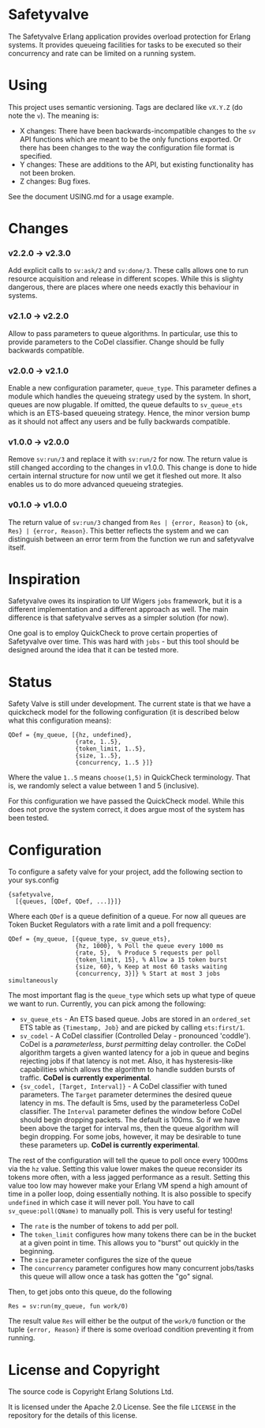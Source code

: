 # Safetyvalve

The Safetyvalve Erlang application provides overload protection for
Erlang systems. It provides queueing facilities for tasks to be
executed so their concurrency and rate can be limited on a running
system.

# Using

This project uses semantic versioning. Tags are declared like `vX.Y.Z`
(do note the `v`). The meaning is:

* X changes: There have been backwards-incompatible changes to the `sv` API functions which are meant to be the only functions exported. Or there has been changes to the way the configuration file format is specified.
* Y changes: These are additions to the API, but existing functionality has not been broken.
* Z changes: Bug fixes.

See the document USING.md for a usage example.

# Changes

### v2.2.0 -> v2.3.0

Add explicit calls to `sv:ask/2` and `sv:done/3`. These calls allows one to run resource acquisition and release in different scopes. While this is slighty dangerous, there are places where one needs exactly this behaviour in systems.

### v2.1.0 -> v2.2.0

Allow to pass parameters to queue algorithms. In particular, use this to provide parameters to the CoDel
classifier. Change should be fully backwards compatible.

### v2.0.0 -> v2.1.0

Enable a new configuration parameter, `queue_type`. This parameter defines a module which handles the queueing strategy used by the system. In short, queues are now plugable. If omitted, the queue defaults to `sv_queue_ets` which is an ETS-based queueing strategy. Hence, the minor version bump as it should not affect any users and be fully backwards compatible.

### v1.0.0 -> v2.0.0

Remove `sv:run/3` and replace it with `sv:run/2` for now. The return value is still changed according to the changes in v1.0.0. This change is done to hide certain internal structure for now until we get it fleshed out more. It also enables us to do more advanced queueing strategies.

### v0.1.0 -> v1.0.0

The return value of `sv:run/3` changed from `Res | {error, Reason}` to `{ok, Res} | {error, Reason}`. This better reflects the system and we can distinguish between an error term from the function we run and safetyvalve itself.

# Inspiration

Safetyvalve owes its inspiration to Ulf Wigers `jobs` framework, but
it is a different implementation and a different approach as well. The
main difference is that safetyvalve serves as a simpler solution (for
now).

One goal is to employ QuickCheck to prove certain properties of
Safetyvalve over time. This was hard with `jobs` - but this tool
should be designed around the idea that it can be tested more.

# Status

Safety Valve is still under development. The current state is that we
have a quickcheck model for the following configuration (it is
described below what this configuration means):

```
QDef = {my_queue, [{hz, undefined},
                   {rate, 1..5},
                   {token_limit, 1..5},
                   {size, 1..5},
                   {concurrency, 1..5 }]}
```

Where the value `1..5` means `choose(1,5)` in QuickCheck terminology. That is, we
randomly select a value between 1 and 5 (inclusive).

For this configuration we have passed the QuickCheck model. While this
does not prove the system correct, it does argue most of the system
has been tested.

# Configuration

To configure a safety valve for your project, add the following
section to your sys.config

```
{safetyvalve,
  [{queues, [QDef, QDef, ...]}]}
```

Where each `QDef` is a queue definition of a queue. For now all queues
are Token Bucket Regulators with a rate limit and a poll frequency:

```
QDef = {my_queue, [{queue_type, sv_queue_ets},
                   {hz, 1000}, % Poll the queue every 1000 ms
                   {rate, 5},  % Produce 5 requests per poll
                   {token_limit, 15}, % Allow a 15 token burst
                   {size, 60}, % Keep at most 60 tasks waiting
                   {concurrency, 3}]} % Start at most 3 jobs simultaneously
```

The most important flag is the `queue_type` which sets up what type of queue
we want to run. Currently, you can pick among the following:

* `sv_queue_ets` - An ETS based queue. Jobs are stored in an `ordered_set` ETS table as `{Timestamp, Job}` and are picked by calling `ets:first/1`.
* `sv_codel` - A CoDel classifier (Controlled Delay - pronounced 'coddle'). CoDel is a *parameterless*, *burst permitting* delay controller. the CoDel algorithm targets a given wanted latency for a job in queue and begins rejecting jobs if that latency is not met. Also, it has hysteresis-like capabilities which allows the algorithm to handle sudden bursts of traffic. **CoDel is currently experimental**.
* `{sv_codel, [Target, Interval]}` - A CoDel classifier with tuned parameters. The `Target` parameter determines the desired queue latency in ms. The default is 5ms, used by the parameterless CoDel classifier. The `Interval` parameter defines the window before CoDel should begin dropping packets. The default is 100ms. So if we have been above the target for interval ms, then the queue algorithm will begin dropping. For some jobs, however, it may be desirable to tune these parameters up. **CoDel is currently experimental**.

The rest of the configuration will tell the queue to poll once every 1000ms via
the `hz` value. Setting this value lower makes the queue reconsider
its tokens more often, with a less jagged performance as a result.
Setting this value too low may however make your Erlang VM spend a
high amount of time in a poller loop, doing essentially nothing. It is
also possible to specify `undefined` in which case it will never poll.
You have to call `sv_queue:poll(QName)` to manually poll. This is very
useful for testing!

* The `rate` is the number of tokens to add per poll.
* The `token_limit` configures how many tokens there can be in the
  bucket at a given point in time. This allows you to "burst" out
  quickly in the beginning.
* The `size` parameter configures the size of the queue
* The `concurrency` parameter configures how many concurrent jobs/tasks
  this queue will allow once a task has gotten the "go" signal.

Then, to get jobs onto this queue, do the following

```
Res = sv:run(my_queue, fun work/0)
```

The result value `Res` will either be the output of the `work/0`
function or the tuple `{error, Reason}` if there is some overload
condition preventing it from running.

# License and Copyright

The source code is Copyright Erlang Solutions Ltd.

It is licensed under the Apache 2.0 License. See the file `LICENSE`
in the repository for the details of this license.

